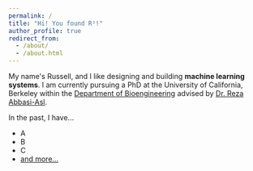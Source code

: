 ```yaml
---
permalink: /
title: "Hi! You found R²!"
author_profile: true
redirect_from: 
  - /about/
  - /about.html
---
```


My name's Russell, and I like designing and building **machine learning systems**. I am currently pursuing a PhD at the University of California, Berkeley within the [Department of Bioengineering](https://bioegrad.berkeley.edu/) advised by [Dr. Reza Abbasi-Asl](https://abbasilab.org/).

In the past, I have...
* A
* B
* C
* [and more...](http://localhost:4000/portfolio/)

